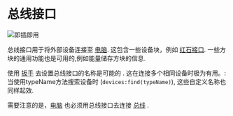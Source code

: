 # 总线接口
![即插即用](item:oc2:bus_interface)

总线接口用于将外部设备连接至 [电脑](computer.md). 这包含一些设备块，例如 [红石接口](redstone_interface.md). 一些方块的通用功能也是可用的,例如能量储存方块的信息.

 使用 [扳手](../item/wrench.md) 去设置总线接口的名称是可能的 . 这在连接多个相同设备时极为有用。: 当使用typeName方法搜索设备时 (`devices:find(typeName)`), 这些自定义名称也同样起效.
 
需要注意的是，[电脑](computer.md) 也必须用总线接口去连接 [总线](bus_cable.md) .
